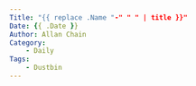 ```yaml
---
Title: "{{ replace .Name "-" " " | title }}"
Date: {{ .Date }}
Author: Allan Chain
Category:
    - Daily
Tags: 
    - Dustbin
---
```


